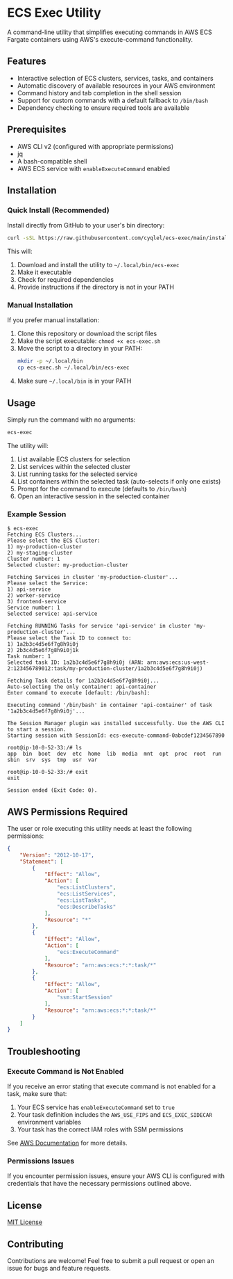 # ECS Exec Utility

A command-line utility that simplifies executing commands in AWS ECS Fargate containers using AWS's execute-command functionality.

## Features

- Interactive selection of ECS clusters, services, tasks, and containers
- Automatic discovery of available resources in your AWS environment
- Command history and tab completion in the shell session
- Support for custom commands with a default fallback to `/bin/bash`
- Dependency checking to ensure required tools are available

## Prerequisites

- AWS CLI v2 (configured with appropriate permissions)
- jq
- A bash-compatible shell
- AWS ECS service with `enableExecuteCommand` enabled

## Installation

### Quick Install (Recommended)

Install directly from GitHub to your user's bin directory:

```bash
curl -sSL https://raw.githubusercontent.com/cyqlel/ecs-exec/main/install.sh | bash
```

This will:
1. Download and install the utility to `~/.local/bin/ecs-exec`
2. Make it executable
3. Check for required dependencies
4. Provide instructions if the directory is not in your PATH

### Manual Installation

If you prefer manual installation:

1. Clone this repository or download the script files
2. Make the script executable: `chmod +x ecs-exec.sh`
3. Move the script to a directory in your PATH:
   ```bash
   mkdir -p ~/.local/bin
   cp ecs-exec.sh ~/.local/bin/ecs-exec
   ```
4. Make sure `~/.local/bin` is in your PATH

## Usage

Simply run the command with no arguments:

```bash
ecs-exec
```

The utility will:

1. List available ECS clusters for selection
2. List services within the selected cluster
3. List running tasks for the selected service
4. List containers within the selected task (auto-selects if only one exists)
5. Prompt for the command to execute (defaults to `/bin/bash`)
6. Open an interactive session in the selected container

### Example Session

```
$ ecs-exec
Fetching ECS Clusters...
Please select the ECS Cluster:
1) my-production-cluster
2) my-staging-cluster
Cluster number: 1
Selected cluster: my-production-cluster

Fetching Services in cluster 'my-production-cluster'...
Please select the Service:
1) api-service
2) worker-service
3) frontend-service
Service number: 1
Selected service: api-service

Fetching RUNNING Tasks for service 'api-service' in cluster 'my-production-cluster'...
Please select the Task ID to connect to:
1) 1a2b3c4d5e6f7g8h9i0j
2) 2b3c4d5e6f7g8h9i0j1k
Task number: 1
Selected task ID: 1a2b3c4d5e6f7g8h9i0j (ARN: arn:aws:ecs:us-west-2:123456789012:task/my-production-cluster/1a2b3c4d5e6f7g8h9i0j)

Fetching Task details for 1a2b3c4d5e6f7g8h9i0j...
Auto-selecting the only container: api-container
Enter command to execute [default: /bin/bash]: 

Executing command '/bin/bash' in container 'api-container' of task '1a2b3c4d5e6f7g8h9i0j'...

The Session Manager plugin was installed successfully. Use the AWS CLI to start a session.
Starting session with SessionId: ecs-execute-command-0abcdef1234567890

root@ip-10-0-52-33:/# ls
app  bin  boot  dev  etc  home  lib  media  mnt  opt  proc  root  run  sbin  srv  sys  tmp  usr  var

root@ip-10-0-52-33:/# exit
exit

Session ended (Exit Code: 0).
```

## AWS Permissions Required

The user or role executing this utility needs at least the following permissions:

```json
{
    "Version": "2012-10-17",
    "Statement": [
        {
            "Effect": "Allow",
            "Action": [
                "ecs:ListClusters",
                "ecs:ListServices",
                "ecs:ListTasks",
                "ecs:DescribeTasks"
            ],
            "Resource": "*"
        },
        {
            "Effect": "Allow",
            "Action": [
                "ecs:ExecuteCommand"
            ],
            "Resource": "arn:aws:ecs:*:*:task/*"
        },
        {
            "Effect": "Allow",
            "Action": [
                "ssm:StartSession"
            ],
            "Resource": "arn:aws:ecs:*:*:task/*"
        }
    ]
}
```

## Troubleshooting

### Execute Command is Not Enabled

If you receive an error stating that execute command is not enabled for a task, make sure that:

1. Your ECS service has `enableExecuteCommand` set to `true`
2. Your task definition includes the `AWS_USE_FIPS` and `ECS_EXEC_SIDECAR` environment variables
3. Your task has the correct IAM roles with SSM permissions

See [AWS Documentation](https://docs.aws.amazon.com/AmazonECS/latest/developerguide/ecs-exec.html) for more details.

### Permissions Issues

If you encounter permission issues, ensure your AWS CLI is configured with credentials that have the necessary permissions outlined above.

## License

[MIT License](LICENSE)

## Contributing

Contributions are welcome! Feel free to submit a pull request or open an issue for bugs and feature requests.
